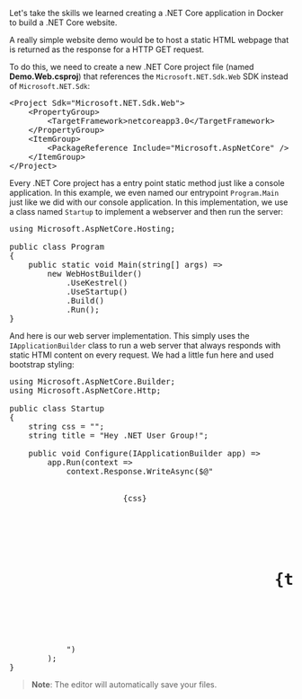 Let's take the skills we learned creating a .NET Core application in Docker to build a .NET Core website.

A really simple website demo would be to host a static HTML webpage that is returned as the response for a HTTP GET request.

To do this, we need to create a new .NET Core project file (named **Demo.Web.csproj**) that references the ``Microsoft.NET.Sdk.Web`` SDK instead of ``Microsoft.NET.Sdk``:

<pre class="file" data-filename="Demo.Web.csproj" data-target="replace">
&lt;Project Sdk="Microsoft.NET.Sdk.Web"&gt;
    &lt;PropertyGroup&gt;
        &lt;TargetFramework&gt;netcoreapp3.0&lt;/TargetFramework&gt;
    &lt;/PropertyGroup&gt;
    &lt;ItemGroup&gt;
        &lt;PackageReference Include="Microsoft.AspNetCore" /&gt;
    &lt;/ItemGroup&gt;
&lt;/Project&gt;
</pre>

Every .NET Core project has a entry point static method just like a console application. In this example, we even named our entrypoint ``Program.Main`` just like we did with our console application. In this implementation, we use a class named ``Startup`` to implement a webserver and then run the server:

<pre class="file" data-filename="Program.cs" data-target="replace">
using Microsoft.AspNetCore.Hosting;

public class Program
{
    public static void Main(string[] args) =>
        new WebHostBuilder()
            .UseKestrel()
            .UseStartup<Startup>()
            .Build()
            .Run();
}
</pre>

And here is our web server implementation. This simply uses the ``IApplicationBuilder`` class to run a web server that always responds with static HTMl content on every request. We had a little fun here and used bootstrap styling:

<pre class="file" data-filename="Startup.cs" data-target="replace">
using Microsoft.AspNetCore.Builder;
using Microsoft.AspNetCore.Http;

public class Startup
{
    string css = "<link rel=\"stylesheet\" href=\"https://stackpath.bootstrapcdn.com/bootstrap/4.3.1/css/bootstrap.min.css\">";
    string title = "Hey .NET User Group!";

    public void Configure(IApplicationBuilder app) =>
        app.Run(context =>
            context.Response.WriteAsync($@"
                <html>
                    <head>
                        {css}
                    </head>
                    <body class=""container"">
                        <h1 class=""display-1"">
                            {title}
                        </h1>
                    </body>
                </html>
            ")
	    );
}
</pre>

> **Note**: The editor will automatically save your files.